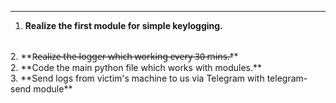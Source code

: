 ****
1. **Realize the first module for simple keylogging.**
<br>
2. **R̶e̶a̶l̶i̶z̶e̶ ̶t̶h̶e̶ ̶l̶o̶g̶g̶e̶r̶ ̶w̶h̶i̶c̶h̶ ̶w̶o̶r̶k̶i̶n̶g̶ ̶e̶v̶e̶r̶y̶ ̶3̶0̶ ̶m̶i̶n̶s̶.̶**
<br>
2. **Code the main python file which works with modules.**
<br>
3. **Send logs from victim's machine to us via Telegram with telegram-send module**